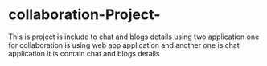 # collaboration-Project-
This is project is include to chat and blogs details using two application one for collaboration is using web app application and another one is chat application it is contain chat and blogs details   
